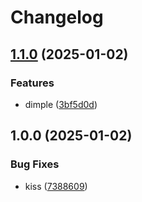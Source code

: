 # Changelog

## [1.1.0](https://github.com/qthedoc/cicd2/compare/v1.0.0...v1.1.0) (2025-01-02)


### Features

* dimple ([3bf5d0d](https://github.com/qthedoc/cicd2/commit/3bf5d0d1cb1411d311e430c8f6eae4822cb028cc))

## 1.0.0 (2025-01-02)


### Bug Fixes

* kiss ([7388609](https://github.com/qthedoc/cicd2/commit/73886093e06119a017e92d15c2cec2cb50a31751))
